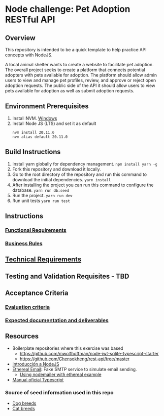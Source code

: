 # Node challenge: Pet Adoption RESTful API
## Overview
This repository is intended to be a quick template to help practice API concepts with NodeJS.

A local animal shelter wants to create a website to facilitate pet adoption. The overall project seeks to create a platform that connects potential adopters with pets available for adoption.
The platform should allow admin users to view and manage pet profiles, review, and approve or reject open adoption requests. 
The public side of the API it should allow users to view pets available for adoption as well as submit adoption requests.

## Environment Prerequisites
1. Install NVM.
	[Windows](https://www.freecodecamp.org/news/node-version-manager-nvm-install-guide/)
2. Install Node JS (LTS) and set it as default
    ```
    nvm install 20.11.0
    nvm alias default 20.11.0
    ```
## Build Instructions
1. Install yarn globally for dependency management.
    `npm install yarn -g`
2. Fork this repository and download it locally.
3. Go to the root directory of the repository and run this command to download the initial dependencies.
    `yarn install` 
4. After installing the project you can run this command to configure the database.
    `yarn run db:seed` 
5. Run the project.
    `yarn run dev`
6. Run unit tests
    `yarn run test`

## Instructions
### [Functional Requirements](./functional_requirements.md)
### [Business Rules](./specifications.md)
## [Technical Requirements](./technical_requirements.md)
## Testing and Validation Requisites - TBD
## Acceptance Criteria
### [Evaluation criteria](./evaluation.md)
### [Expected documentation and deliverables](./documentation.md)

## Resources
* Boilerplate repositories where this exercise was based
    * https://github.com/mwolfhoffman/node-jwt-sqlite-typescript-starter
    * https://github.com/Chensokheng/rest-api/tree/master
* [Introducción a NodeJS](https://nodejs.org/en/learn/getting-started/introduction-to-nodejs) 
* [Ethereal Email](https://ethereal.email/): Fake SMTP service to simulate email sending.
    * [Using nodemailer with ethereal example](https://dev.to/berviantoleo/email-testing-using-ethereal-inb)
* [Manual oficial Typescript](https://www.typescriptlang.org/docs/handbook/2/basic-types.html)
### Source of seed information used in this repo
* [Dog breeds](https://github.com/jfairbank/programming-elm.com/blob/master/dog-breeds.json)
* [Cat breeds](https://github.com/jfairbank/programming-elm.com/blob/master/cat-breeds.json)
